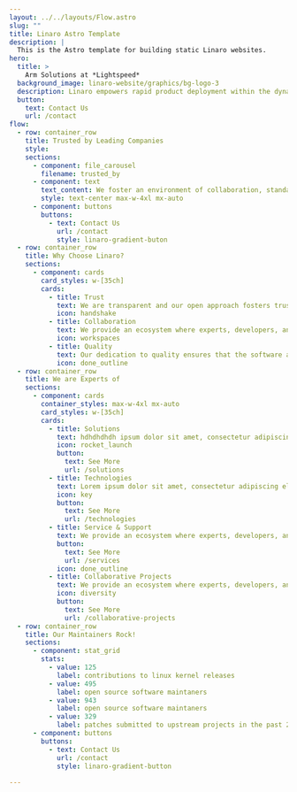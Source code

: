 ```yaml
---
layout: ../../layouts/Flow.astro
slug: ""
title: Linaro Astro Template
description: |
  This is the Astro template for building static Linaro websites.
hero:
  title: > 
    Arm Solutions at *Lightspeed*
  background_image: linaro-website/graphics/bg-logo-3
  description: Linaro empowers rapid product deployment within the dynamic ARM ecosystem. Our cutting-edge solutions and collaborative platform facilitate the swift development, testing, and delivery of ARM-based innovations, enabling businesses to stay ahead in today's competitive technology landscape.
  button:
    text: Contact Us
    url: /contact
flow:
  - row: container_row
    title: Trusted by Leading Companies
    style:
    sections:
      - component: file_carousel
        filename: trusted_by
      - component: text
        text_content: We foster an environment of collaboration, standardization, and optimization to accelerate the deployment of Arm-based products and technologies.
        style: text-center max-w-4xl mx-auto
      - component: buttons
        buttons:
          - text: Contact Us
            url: /contact
            style: linaro-gradient-buton
  - row: container_row
    title: Why Choose Linaro?
    sections:
      - component: cards
        card_styles: w-[35ch]
        cards:
          - title: Trust
            text: We are transparent and our open approach fosters trust among partners, developers, and the community. We build trust ensuring the reliability and credibility of Arm-based solutions.
            icon: handshake
          - title: Collaboration
            text: We provide an ecosystem where experts, developers, and businesses collaborate seamlessly, pooling their knowledge and skills to drive innovation in the Arm ecosystem. We ensure that the collective intelligence of the Arm community can be harnessed to create exceptional, cutting-edge solutions.
            icon: workspaces
          - title: Quality
            text: Our dedication to quality ensures that the software and tools we deliver to the Arm ecosystem are reliable, efficient, and of the highest standard. Our commitment to quality contributes to the success and trustworthiness of Arm-based technologies.
            icon: done_outline
  - row: container_row
    title: We are Experts of
    sections:
      - component: cards
        container_styles: max-w-4xl mx-auto
        card_styles: w-[35ch]
        cards:
          - title: Solutions
            text: hdhdhdhdh ipsum dolor sit amet, consectetur adipiscing elit, sed do eiusmod tempor incididunt ut labore et dolore magna aliqua. Ut enim ad minim veniam, quis nostrud exercitation ullamco laboris
            icon: rocket_launch
            button:
              text: See More
              url: /solutions
          - title: Technologies
            text: Lorem ipsum dolor sit amet, consectetur adipiscing elit, sed do eiusmod tempor incididunt ut labore et dolore magna aliqua. Ut enim ad minim veniam, quis nostrud exercitation ullamco laboris
            icon: key
            button:
              text: See More
              url: /technologies
          - title: Service & Support
            text: We provide an ecosystem where experts, developers, and businesses collaborate seamlessly, pooling their knowledge and skills to drive innovation in the Arm ecosystem. We ensure that the collective intelligence of the Arm community can be harnessed to create exceptional, cutting-edge solutions.
            button:
              text: See More
              url: /services
            icon: done_outline
          - title: Collaborative Projects
            text: We provide an ecosystem where experts, developers, and businesses collaborate seamlessly, pooling their knowledge and skills to drive innovation in the Arm ecosystem. We ensure that the collective intelligence of the Arm community can be harnessed to create exceptional, cutting-edge solutions.
            icon: diversity
            button:
              text: See More
              url: /collaborative-projects
  - row: container_row
    title: Our Maintainers Rock!
    sections:
      - component: stat_grid
        stats:
          - value: 125
            label: contributions to linux kernel releases
          - value: 495
            label: open source software maintaners
          - value: 943
            label: open source software maintaners
          - value: 329
            label: patches submitted to upstream projects in the past 2 years
      - component: buttons
        buttons:
          - text: Contact Us
            url: /contact
            style: linaro-gradient-button
        
---
```

